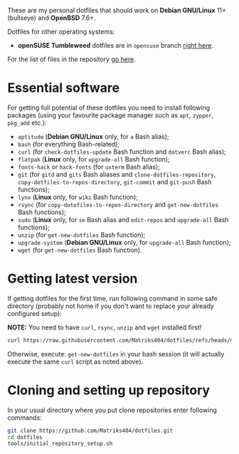 These are my personal dotfiles that should work on **Debian GNU/Linux** 11+ (bullseye) and **OpenBSD** 7.6+.

Dotfiles for other operating systems:

* **openSUSE Tumbleweed** dotfiles are in `opensuse` branch [right here](https://github.com/Matriks404/dotfiles/tree/opensuse).

For the list of files in the repository [go here](FILE_LIST.md).

# Essential software

For getting full potential of these dotfiles you need to install following packages (using your favourite package manager such as `apt`, `zypper`, `pkg_add` etc.):

* `aptitude` (**Debian GNU/Linux** only, for `a` Bash alias);
* `bash` (for everything Bash-related);
* `curl` (for `check-dotfiles-update` Bash function and `dotverc` Bash alias);
* `flatpak` (**Linux** only, for `upgrade-all` Bash function);
* `fonts-hack` or `hack-fonts` (for `uxterm` Bash alias);
* `git` (for `gitd` and `gits` Bash aliases and `clone-dotfiles-repository`, `copy-dotfiles-to-repos-directory`, `git-commit` and `git-push` Bash functions);
* `lynx` (**Linux** only, for `wiki` Bash function);
* `rsync` (for `copy-dotofiles-to-repos-directory` and `get-new-dotfiles` Bash functions);
* `sudo` (**Linux** only, for `se` Bash alias and `edit-repos` and `upgrade-all` Bash functions);
* `unzip` (for `get-new-dotfiles` Bash function);
* `upgrade-system` (**Debian GNU/Linux** only, for `upgrade-all` Bash function);
* `wget` (for `get-new-dotfiles` Bash function).

# Getting latest version

If getting dotfiles for the first time, run following command in some safe directory (probably not home if you don't want to replace your already configured setup):

**NOTE:** You need to have `curl`, `rsync`, `unzip` and `wget` installed first!

```bash
curl https://raw.githubusercontent.com/Matriks404/dotfiles/refs/heads/master/build/update.sh | sh
```

Otherwise, execute: `get-new-dotfiles` in your bash session (it will actually execute the same `curl` script as noted above).

# Cloning and setting up repository

In your usual directory where you put clone repositories enter following commands:

```bash
git clone https://github.com/Matriks404/dotfiles.git
cd dotfiles
tools/initial_repository_setup.sh
```
